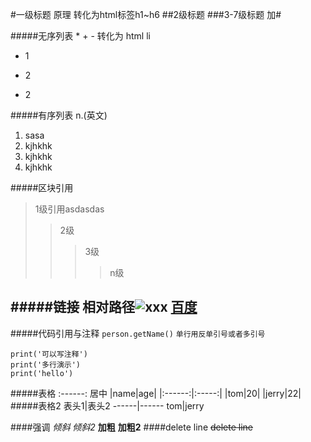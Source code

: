 #一级标题  原理   转化为html标签h1~h6
##2级标题
###3-7级标题 加#

#####无序列表 * + - 转化为 html li
* 1
+ 2
- 2

#####有序列表 n.(英文)
1. sasa
23. kjhkhk
23. kjhkhk
3. kjhkhk

#####区块引用
>1级引用asdasdas
>>2级
>>>3级
>>>>n级

#####链接 相对路径![xxx](../xx/xx.png)
[百度](http://www.baidu.com)
-
#####代码引用与注释
`person.getName()`
``单行用反单引号或者多引号``
```注释
print('可以写注释')
print('多行演示')
print('hello')
```

#####表格  :------: 居中
|name|age|
|:------:|:-----:|
|tom|20|
|jerry|22|
#####表格2
表头1|表头2
------|------
tom|jerry



####强调
*倾斜*
_倾斜2_
**加粗**
__加粗2__
####delete line
~~delete line~~



